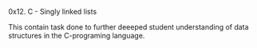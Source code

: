 0x12. C - Singly linked lists

This contain task done to further deeeped student 
understanding of data structures in the C-programing language.
